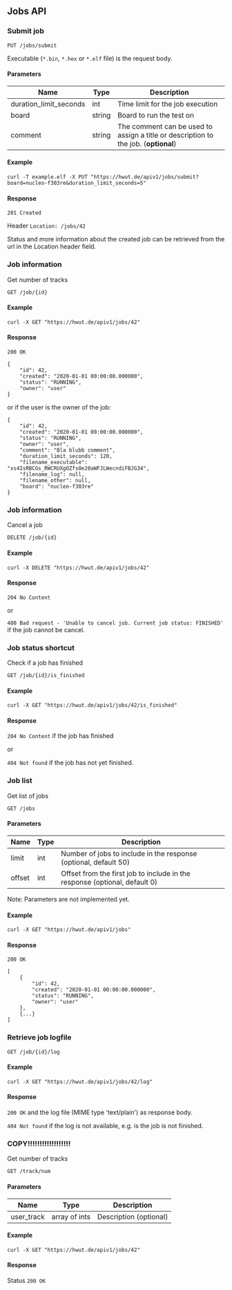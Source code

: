 ## Jobs API

### Submit job

    PUT /jobs/submit

Executable (`*.bin`, `*.hex` or `*.elf` file) is the request body.

#### Parameters
| Name  | Type    | Description |
|-------|---------|-------------|
| duration_limit_seconds | int | Time limit for the job execution |
| board | string | Board to run the test on |
| comment | string | The comment can be used to assign a title or description to the job. (**optional**) |

#### Example

    curl -T example.elf -X PUT "https://hwut.de/apiv1/jobs/submit?board=nucleo-f303re&duration_limit_seconds=5"

#### Response
`201 Created`

Header `Location: /jobs/42`

Status and more information about the created job can be retrieved
from the url in the Location header field.

### Job information
Get number of tracks

    GET /job/{id}

#### Example

    curl -X GET "https://hwut.de/apiv1/jobs/42"

#### Response

`200 OK`

```
{
	"id": 42,
	"created": "2020-01-01 00:00:00.000000",
	"status": "RUNNING",
	"owner": "user"
}
```

or if the user is the owner of the job:

```
{
	"id": 42,
	"created": "2020-01-01 00:00:00.000000",
	"status": "RUNNING",
	"owner": "user",
	"comment": "Bla blubb comment",
	"duration_limit_seconds": 120,
	"filename_executable": "xs4IsRBCGs_RWCRUXgOZfs0e20aWFJLWecndiFBJG34",
	"filename_log": null,
	"filename_other": null,
	"board": "nucleo-f303re"
}
```

### Job information
Cancel a job

    DELETE /job/{id}

#### Example

    curl -X DELETE "https://hwut.de/apiv1/jobs/42"

#### Response

`204 No Content`

or

`400 Bad request - 'Unable to cancel job. Current job status: FINISHED'`
if the job cannot be cancel.


### Job status shortcut
Check if a job has finished

    GET /job/{id}/is_finished

#### Example

    curl -X GET "https://hwut.de/apiv1/jobs/42/is_finished"

#### Response

`204 No Content` if the job has finished

or

`404 Not found` if the job has not yet finished.


### Job list
Get list of jobs

    GET /jobs

#### Parameters

| Name  | Type    | Description |
|-------|---------|-------------|
| limit | int | Number of jobs to include in the response (optional, default 50) |
| offset | int | Offset from the first job to include in the response (optional, default 0) |

Note: Parameters are not implemented yet.

#### Example

    curl -X GET "https://hwut.de/apiv1/jobs"

#### Response

`200 OK`

```
[
	{
		"id": 42,
		"created": "2020-01-01 00:00:00.000000",
		"status": "RUNNING",
		"owner": "user"
	},
	{...}
]
```

### Retrieve job logfile

    GET /job/{id}/log

#### Example

    curl -X GET "https://hwut.de/apiv1/jobs/42/log"

#### Response

`200 OK`
and the log file (MIME type 'text/plain') as response body.

`404 Not found` if the log is not available, e.g. is the job is not finished.

### COPY!!!!!!!!!!!!!!!!!!
Get number of tracks

    GET /track/num

#### Parameters

| Name  | Type    | Description |
|-------|---------|-------------|
| user_track | array of ints | Description (optional) |


#### Example

    curl -X GET "https://hwut.de/apiv1/jobs/42"

#### Response

Status `200 OK`
